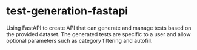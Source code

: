 # test-generation-fastapi
Using FastAPI to create API that can generate and manage tests based on the provided dataset. The generated tests are specific to a user and allow optional parameters such as category filtering and autofill.
